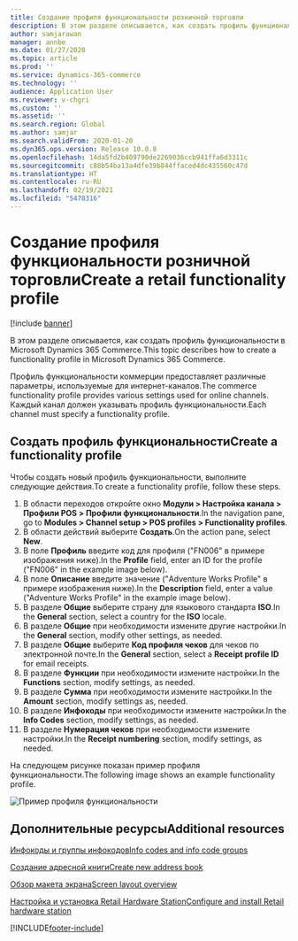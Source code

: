 ```yaml
---
title: Создание профиля функциональности розничной торговли
description: В этом разделе описывается, как создать профиль функциональности в Microsoft Dynamics 365 Commerce.
author: samjarawan
manager: annbe
ms.date: 01/27/2020
ms.topic: article
ms.prod: ''
ms.service: dynamics-365-commerce
ms.technology: ''
audience: Application User
ms.reviewer: v-chgri
ms.custom: ''
ms.assetid: ''
ms.search.region: Global
ms.author: samjar
ms.search.validFrom: 2020-01-20
ms.dyn365.ops.version: Release 10.0.8
ms.openlocfilehash: 14da5fd2b409790de2269036ccb941ffa6d3311c
ms.sourcegitcommit: c88b54ba13a4dfe39b844ffaced4dc435560c47d
ms.translationtype: HT
ms.contentlocale: ru-RU
ms.lasthandoff: 02/19/2021
ms.locfileid: "5478316"
---
```

# <a name="create-a-retail-functionality-profile"></a><span data-ttu-id="550c5-103">Создание профиля функциональности розничной торговли</span><span class="sxs-lookup"><span data-stu-id="550c5-103">Create a retail functionality profile</span></span>

[!include [banner](includes/banner.md)]

<span data-ttu-id="550c5-104">В этом разделе описывается, как создать профиль функциональности в Microsoft Dynamics 365 Commerce.</span><span class="sxs-lookup"><span data-stu-id="550c5-104">This topic describes how to create a functionality profile in Microsoft Dynamics 365 Commerce.</span></span>

<span data-ttu-id="550c5-105">Профиль функциональности коммерции предоставляет различные параметры, используемые для интернет-каналов.</span><span class="sxs-lookup"><span data-stu-id="550c5-105">The commerce functionality profile provides various settings used for online channels.</span></span> <span data-ttu-id="550c5-106">Каждый канал должен указывать профиль функциональности.</span><span class="sxs-lookup"><span data-stu-id="550c5-106">Each channel must specify a functionality profile.</span></span>

## <a name="create-a-functionality-profile"></a><span data-ttu-id="550c5-107">Создать профиль функциональности</span><span class="sxs-lookup"><span data-stu-id="550c5-107">Create a functionality profile</span></span>

<span data-ttu-id="550c5-108">Чтобы создать новый профиль функциональности, выполните следующие действия.</span><span class="sxs-lookup"><span data-stu-id="550c5-108">To create a functionality profile, follow these steps.</span></span>

1. <span data-ttu-id="550c5-109">В области переходов откройте окно **Модули \> Настройка канала \> Профили POS \> Профили функциональности**.</span><span class="sxs-lookup"><span data-stu-id="550c5-109">In the navigation pane, go to **Modules \> Channel setup \> POS profiles \> Functionality profiles**.</span></span>
1. <span data-ttu-id="550c5-110">В области действий выберите **Создать**.</span><span class="sxs-lookup"><span data-stu-id="550c5-110">On the action pane, select **New**.</span></span>
1. <span data-ttu-id="550c5-111">В поле **Профиль** введите код для профиля ("FN006" в примере изображения ниже).</span><span class="sxs-lookup"><span data-stu-id="550c5-111">In the **Profile** field, enter an ID for the profile ("FN006" in the example image below).</span></span>
1. <span data-ttu-id="550c5-112">В поле **Описание** введите значение ("Adventure Works Profile" в примере изображения ниже).</span><span class="sxs-lookup"><span data-stu-id="550c5-112">In the **Description** field, enter a value ("Adventure Works Profile" in the example image below).</span></span>
1. <span data-ttu-id="550c5-113">В разделе **Общие** выберите страну для языкового стандарта **ISO**.</span><span class="sxs-lookup"><span data-stu-id="550c5-113">In the **General** section, select a country for the **ISO** locale.</span></span>
1. <span data-ttu-id="550c5-114">В разделе **Общие** при необходимости измените другие настройки.</span><span class="sxs-lookup"><span data-stu-id="550c5-114">In the **General** section, modify other settings, as needed.</span></span>
1. <span data-ttu-id="550c5-115">В разделе **Общие** выберите **Код профиля чеков** для чеков по электронной почте.</span><span class="sxs-lookup"><span data-stu-id="550c5-115">In the **General** section, select a **Receipt profile ID** for email receipts.</span></span>
1. <span data-ttu-id="550c5-116">В разделе **Функции** при необходимости измените настройки.</span><span class="sxs-lookup"><span data-stu-id="550c5-116">In the **Functions** section, modify settings, as needed.</span></span>
1. <span data-ttu-id="550c5-117">В разделе **Сумма** при необходимости измените настройки.</span><span class="sxs-lookup"><span data-stu-id="550c5-117">In the **Amount** section, modify settings as, needed.</span></span>
1. <span data-ttu-id="550c5-118">В разделе **Инфокоды** при необходимости измените настройки.</span><span class="sxs-lookup"><span data-stu-id="550c5-118">In the **Info Codes** section, modify settings, as needed.</span></span>
1. <span data-ttu-id="550c5-119">В разделе **Нумерация чеков** при необходимости измените настройки.</span><span class="sxs-lookup"><span data-stu-id="550c5-119">In the **Receipt numbering** section, modify settings, as needed.</span></span> 
  
<span data-ttu-id="550c5-120">На следующем рисунке показан пример профиля функциональности.</span><span class="sxs-lookup"><span data-stu-id="550c5-120">The following image shows an example functionality profile.</span></span>
  
![Пример профиля функциональности](media/retail-functionality-profile.png)

## <a name="additional-resources"></a><span data-ttu-id="550c5-122">Дополнительные ресурсы</span><span class="sxs-lookup"><span data-stu-id="550c5-122">Additional resources</span></span>

[<span data-ttu-id="550c5-123">Инфокоды и группы инфокодов</span><span class="sxs-lookup"><span data-stu-id="550c5-123">Info codes and info code groups</span></span>](info-codes-retail.md)           

[<span data-ttu-id="550c5-124">Создание адресной книги</span><span class="sxs-lookup"><span data-stu-id="550c5-124">Create new address book</span></span>](new-address-book.md) 

[<span data-ttu-id="550c5-125">Обзор макета экрана</span><span class="sxs-lookup"><span data-stu-id="550c5-125">Screen layout overview</span></span>](pos-screen-layouts.md)       

[<span data-ttu-id="550c5-126">Настройка и установка Retail Hardware Station</span><span class="sxs-lookup"><span data-stu-id="550c5-126">Configure and install Retail hardware station</span></span>](retail-hardware-station-configuration-installation.md) 


[!INCLUDE[footer-include](../includes/footer-banner.md)]
